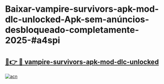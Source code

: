 # Baixar-vampire-survivors-apk-mod-dlc-unlocked-Apk-sem-anúncios-desbloqueado-completamente-2025-#a4spi

# <h2><a href="https://ainizakaria.my?title=vampire-survivors-apk-mod-dlc-unlocked&ref=24M">🔗👉 🔴 vampire-survivors-apk-mod-dlc-unlocked</a></h2>

[![acn](https://github.com/user-attachments/assets/0f9c940e-d8b0-45ae-aac7-cd30a18b3e1c)](https://ainizakaria.my?title=vampire-survivors-apk-mod-dlc-unlocked&ref=24M)

